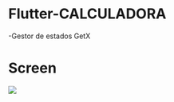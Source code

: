# Flutter-CALCULADORA

-Gestor de estados GetX

# Screen

![](https://i.ibb.co/zNyqddN/Screenshot-1629040757.png)
